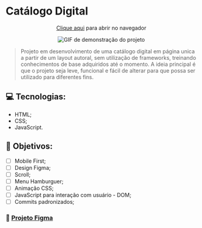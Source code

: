 #  Catálogo Digital 

<div align="center">
<p><a href="#">Clique aqui</a> para abrir no navegador<p/>
<img src="#" alt="GIF de demonstração do projeto">
</div>

> Projeto em desenvolvimento de uma catálogo digital em página unica a partir de um layout autoral, sem utilização de frameworks, treinando conhecimentos de base adquiridos até o momento.
> A ideia principal é que o projeto seja leve, funcional e fácil de alterar para que possa ser utilizado para diferentes fins. 

## 💻 Tecnologias: 
* HTML;
* CSS;
* JavaScript.

## 📝 Objetivos:
- [ ] Mobile First;
- [ ] Design Figma;
- [ ] Scroll;
- [ ] Menu Hamburguer;
- [ ] Animação CSS;
- [ ] JavaScript para interação com usuário - DOM;
- [ ] Commits padronizados;

### 📌 [Projeto Figma](#)
